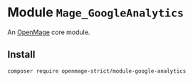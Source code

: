 # Module `Mage_GoogleAnalytics`

An [OpenMage][1] core module.

## Install

``` bash
composer require openmage-strict/module-google-analytics
```

[1]: https://github.com/OpenMage/magento-lts
